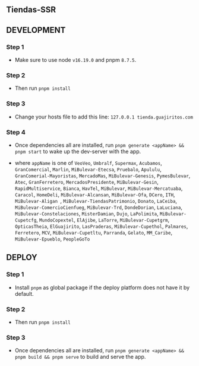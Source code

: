 Tiendas-SSR
--------------------------------------

## DEVELOPMENT

### Step 1

- Make sure to use node `v16.19.0` and pnpm `8.7.5`.

### Step 2

- Then run `pnpm install`

### Step 3

- Change your hosts file to add this line: `127.0.0.1 tienda.guajiritos.com`

### Step 4

- Once dependencies all are installed, run `pnpm generate <appName> && pnpm start` to wake up the dev-server with the app.

- where `appName` is one of `VeoVeo`,
    `Umbralf`,
    `Supermax`,
    `Acubamos`,
    `GranComercial`,
    `Marlin`,
    `MiBulevar-Etecsa`,
    `Pruebalo`,
    `Apululu`,
    `GranComerial-Mayoristas`,
    `MercadoMas`,
    `MiBulevar-Genesis`,
    `PymesBulevar`,
    `Atec`,
    `GranFerretero`,
    `MercadosPresidente`,
    `MiBulevar-Gesin`,
    `RapidMultiservice`,
    `Bianca`,
    `HavTel`,
    `MiBulevar`,
    `MiBulevar-Mercatuaba`,
    `Caracol`,
    `HomeDeli`,
    `MiBulevar-Alcansan`,
    `MiBulevar-Ofa`,
    `DCero`,
    `ITH`,
    `MiBulevar-Aligan `,
    `MiBulevar-TiendasPatrimonio`,
    `Donato`,
    `LaCeiba`,
    `MiBulevar-ComercioCienfueg`,
    `MiBulevar-Trd`,
    `DondeDorian`,
    `LaLuciana`,
    `MiBulevar-Constelaciones`,
    `MisterDamian`,
    `Dujo`,
    `LaPolimita`,
    `MiBulevar-Cupetcfg`,
    `MundoCopextel`,
    `ElAjibe`,
    `LaTorre`,
    `MiBulevar-Cupetgrm`,
    `OpticasTheia`,
    `ElGuajirito`,
    `LasPraderas`,
    `MiBulevar-Cupethol`,
    `Palmares`,
    `Ferretero`,
    `MCV`,
    `MiBulevar-Cupetltu`,
    `Parranda`,
    `Gelato`,
    `MM_Caribe`,
    `MiBulevar-Epueblo`,
    `PeopleGoTo`

## DEPLOY

### Step 1

- Install `pnpm` as global package if the deploy platform does not have it by default.

### Step 2

- Then run `pnpm install`

### Step 3

- Once dependencies all are installed, run `pnpm generate <appName> && pnpm build && pnpm serve` to build and serve the app.
